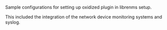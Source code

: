 Sample configurations for setting up oxidized plugin in librenms setup.

This included the integration of the network device monitoring systems and syslog.
